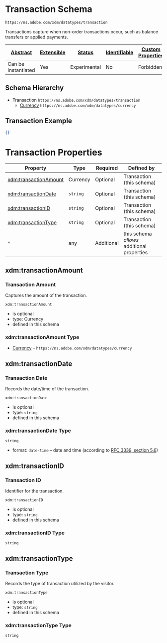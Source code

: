
# Transaction Schema

```
https://ns.adobe.com/xdm/datatypes/transaction
```

Transactions capture when non-order transactions occur, such as balance transfers or applied payments.

| [Abstract](../../../abstract.md) | [Extensible](../../../extensions.md) | [Status](../../../status.md) | [Identifiable](../../../id.md) | [Custom Properties](../../../extensions.md) | [Additional Properties](../../../extensions.md) | Defined In |
|----------------------------------|--------------------------------------|------------------------------|--------------------------------|---------------------------------------------|-------------------------------------------------|------------|
| Can be instantiated | Yes | Experimental | No | Forbidden | Permitted | [datatypes/industry-verticals/transaction.schema.json](datatypes/industry-verticals/transaction.schema.json) |
## Schema Hierarchy

* Transaction `https://ns.adobe.com/xdm/datatypes/transaction`
  * [Currency](../currency.schema.md) `https://ns.adobe.com/xdm/datatypes/currency`


## Transaction Example
```json
{}
```

# Transaction Properties

| Property | Type | Required | Defined by |
|----------|------|----------|------------|
| [xdm:transactionAmount](#xdmtransactionamount) | Currency | Optional | Transaction (this schema) |
| [xdm:transactionDate](#xdmtransactiondate) | `string` | Optional | Transaction (this schema) |
| [xdm:transactionID](#xdmtransactionid) | `string` | Optional | Transaction (this schema) |
| [xdm:transactionType](#xdmtransactiontype) | `string` | Optional | Transaction (this schema) |
| `*` | any | Additional | this schema *allows* additional properties |

## xdm:transactionAmount
### Transaction Amount

Captures the amount of the transaction.

`xdm:transactionAmount`
* is optional
* type: Currency
* defined in this schema

### xdm:transactionAmount Type


* [Currency](../currency.schema.md) – `https://ns.adobe.com/xdm/datatypes/currency`





## xdm:transactionDate
### Transaction Date

Records the date/time of the transaction.

`xdm:transactionDate`
* is optional
* type: `string`
* defined in this schema

### xdm:transactionDate Type


`string`
* format: `date-time` – date and time (according to [RFC 3339, section 5.6](http://tools.ietf.org/html/rfc3339))






## xdm:transactionID
### Transaction ID

Identifier for the transaction.

`xdm:transactionID`
* is optional
* type: `string`
* defined in this schema

### xdm:transactionID Type


`string`






## xdm:transactionType
### Transaction Type

Records the type of transaction utilized by the visitor.

`xdm:transactionType`
* is optional
* type: `string`
* defined in this schema

### xdm:transactionType Type


`string`





